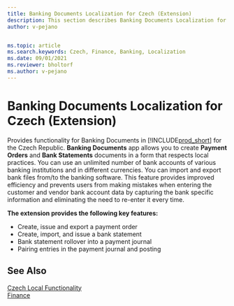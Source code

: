 ```yaml
---
title: Banking Documents Localization for Czech (Extension) 
description: This section describes Banking Documents Localization for Czech extension functionality.
author: v-pejano


ms.topic: article
ms.search.keywords: Czech, Finance, Banking, Localization
ms.date: 09/01/2021
ms.reviewer: bholtorf
ms.author: v-pejano
---
```


# Banking Documents Localization for Czech (Extension)

Provides functionality for Banking Documents in [!INCLUDE[prod_short](../../includes/prod_short.md)] for the Czech Republic.
**Banking Documents** app allows you to create **Payment Orders** and **Bank Statements** documents in a form that respects local practices. You can use an unlimited number of bank accounts of various banking institutions and in different currencies. You can import and export bank files from/to the banking software.
This feature provides improved efficiency and prevents users from making mistakes when entering the customer and vendor bank account data by capturing the bank specific information and eliminating the need to re-enter it every time.

**The extension provides the following key features:**  

- Create, issue and export a payment order
- Create, import, and issue a bank statement
- Bank statement rollover into a payment journal
- Pairing entries in the payment journal and posting

## See Also

[Czech Local Functionality](czech-local-functionality.md)  
[Finance](../../finance.md)  

